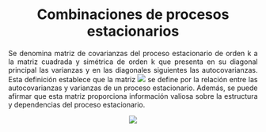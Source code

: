 <h1 align="center">Combinaciones de procesos estacionarios</h1>

<p align="justify">Se denomina matriz de covarianzas del proceso estacionario de orden k a la matriz cuadrada y simétrica de orden k que presenta en su diagonal principal las varianzas y en las diagonales siguientes las autocovarianzas. Esta definición establece que la matriz <img src="https://latex.codecogs.com/svg.image?&space;\Gamma_{k}"> se define por la relación entre las autocovarianzas y varianzas de un proceso estacionario. Además, se puede afirmar que esta matriz proporciona información valiosa sobre la estructura y dependencias del proceso estacionario.<p>

<p align="center"><img src="https://latex.codecogs.com/svg.image?\Gamma_{k} = E[\begin{bmatrix}z_{t} - \mu \\z_{t-1} - \mu\\z_{t-2} - \mu\end{bmatrix} \begin{bmatrix} z_{t}-\mu &amp; z_{t-1}-\mu &amp; z_{t-2}-\mu \\\end{bmatrix}]"> </p>
  








